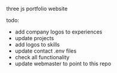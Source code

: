 three js portfolio website

todo:
 - add company logos to experiences
 - update projects
 - add logos to skills
 - update contact .env files
 - check all functionality
 - update webmaster to point to this repo